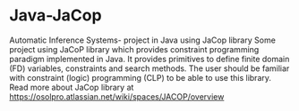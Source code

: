 # Java-JaCop
Automatic Inference Systems- project in Java using JaCop library
Some project using JaCoP library which provides constraint programming paradigm implemented in Java. 
It provides primitives to define finite domain (FD) variables, constraints and search methods. 
The user should be familiar with constraint (logic) programming (CLP) to be able to use this library.
Read more about JaCop library at https://osolpro.atlassian.net/wiki/spaces/JACOP/overview
